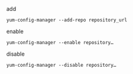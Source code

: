 

add 

```
yum-config-manager --add-repo repository_url
```

enable
```
yum-config-manager --enable repository…
```


disable
```
yum-config-manager --disable repository…
```
